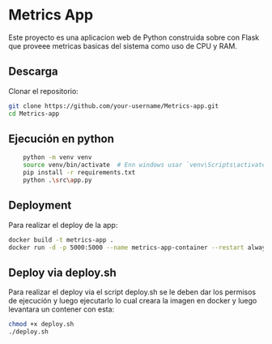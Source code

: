 # Metrics App

Este proyecto es una aplicacion web de Python construida sobre con Flask que proveee metricas basicas del sistema como uso de CPU y RAM.

## Descarga
Clonar el repositorio:
   ```bash
   git clone https://github.com/your-username/Metrics-app.git
   cd Metrics-app
   ```
## Ejecución en python
```bash
    python -m venv venv
    source venv/bin/activate  # Enn windows usar `venv\Scripts\activate`
    pip install -r requirements.txt
    python .\src\app.py
```
## Deployment

Para realizar el deploy de la app:

```bash
docker build -t metrics-app .
docker run -d -p 5000:5000 --name metrics-app-container --restart always metrics-app    
```

## Deploy via deploy.sh
Para realizar el deploy via el script deploy.sh se le deben dar los permisos de ejecución y luego ejecutarlo lo cual creara la imagen en docker y luego levantara un contener con esta:
```bash
chmod +x deploy.sh
./deploy.sh
```
